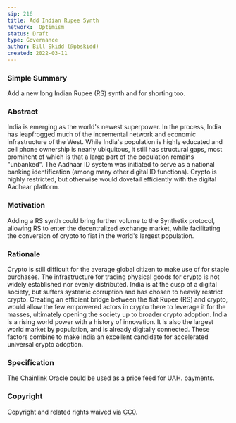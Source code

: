 ```yaml
---
sip: 216
title: Add Indian Rupee Synth
network:  Optimism
status: Draft
type: Governance
author: Bill Skidd (@pbskidd)
created: 2022-03-11
---
```


### Simple Summary

Add a new long Indian Rupee (RS) synth and for shorting too.

### Abstract

India is emerging as the world's newest superpower.  In the process, India has  leapfrogged much of the incremental network and economic infrastructure of the West. While India's population is highly educated and cell phone ownership is nearly ubiquitous, it still has structural gaps, most prominent of which is that a large part of the population remains "unbanked". The Aadhaar ID system was initiated to serve as a national banking identification (among many other digital ID functions).  Crypto is highly restricted, but otherwise would dovetail efficiently with the digital Aadhaar platform.


### Motivation

Adding a RS synth could bring further volume to the Synthetix protocol, allowing RS to enter the decentralized exchange market, while facilitating the conversion of crypto to fiat in the world's largest population.

### Rationale

Crypto is still difficult for the average global citizen to make use of for staple purchases.  The infrastructure for trading physical goods for crypto is not widely established nor evenly distributed. India is at the cusp of a digital society, but suffers systemic corruption and has chosen to heavily restrict crypto.  Creating an efficient bridge between the fiat Rupee (RS) and crypto, would allow the few empowered actors in crypto there to leverage it for the masses, ultimately opening the society up to broader crypto adoption.  India is a rising world power with a history of innovation.  It is also the largest world market by population, and is already digitally connected.  These factors combine to make India an excellent candidate for accelerated universal crypto adoption.

### Specification

The Chainlink Oracle could be used as a price feed for UAH. payments.

### Copyright

Copyright and related rights waived via [CC0](https://creativecommons.org/publicdomain/zero/1.0/).